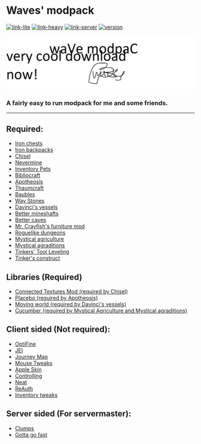 # Waves' modpack

[![link-lite](https://img.shields.io/badge/download-lite%20(does%20not%20include%20client%20sided)-brightgreen)](https://waves.codes/mp-lite.zip)
[![link-heavy](https://img.shields.io/badge/download-heavy%20(has%20client%20sided)-yellow)](https://waves.codes/mp-heavy.zip)
[![link-server](https://img.shields.io/badge/download-server-pink)](https://waves.codes/mp-server.zip)
[![version](https://img.shields.io/badge/version-1.12.2-purple)](https://minecraft.net/)
<!-- ![runability](https://img.shields.io/badge/runability-fairly%20easy-blueviolet) -->

![banner](now.png)
### A fairly easy to run modpack for me and some friends.
___
## Required:
* [Iron chests](https://www.curseforge.com/minecraft/mc-mods/iron-chests/download/2747935)
* [Iron backpacks](https://www.curseforge.com/minecraft/mc-mods/iron-backpacks/download/2564573)
* [Chisel](https://www.curseforge.com/minecraft/mc-mods/chisel/download/2915375)
* [Nevermine](https://www.curseforge.com/minecraft/mc-mods/advent-of-ascension-nevermine/download/3054253)
* [Inventory Pets](https://www.curseforge.com/minecraft/mc-mods/inventory-pets/download/2966477)
* [Bibliocraft](https://www.curseforge.com/minecraft/mc-mods/bibliocraft/download/2574880)
* [Apotheosis](https://www.curseforge.com/minecraft/mc-mods/apotheosis/download/2835527)
* [Thaumcraft](https://www.curseforge.com/minecraft/mc-mods/waystones/download/2859589)
* [Baubles](https://www.curseforge.com/minecraft/mc-mods/baubles/download/2518667)
* [Way Stones](https://www.curseforge.com/minecraft/mc-mods/waystones/download/2859589)
* [Davinci's vessels](https://www.curseforge.com/minecraft/mc-mods/davincis-vessels/download/2499846)
* [Better mineshafts](https://www.curseforge.com/minecraft/mc-mods/yungs-better-mineshafts-forge/download/3067998)
* [Better caves](https://www.curseforge.com/minecraft/mc-mods/yungs-better-caves/download/2957970)
* [Mr. Crayfish's furniture mod](https://www.curseforge.com/minecraft/mc-mods/mrcrayfish-furniture-mod/download/2749993)
* [Roguelike dungeons](https://www.curseforge.com/minecraft/mc-mods/roguelike-dungeons/download/2492586)
* [Mystical agriculture]()
* [Mystical agraditions](https://www.curseforge.com/minecraft/mc-mods/mystical-agradditions/download/2704832)
* [Tinkers' Tool Leveling](https://www.curseforge.com/minecraft/mc-mods/tinkers-tool-leveling/download/2630860)
* [Tinker's construct](https://www.curseforge.com/minecraft/mc-mods/tinkers-construct/download/2902483)

## Libraries (Required)
* [Connected Textures Mod (required by Chisel)](https://www.curseforge.com/minecraft/mc-mods/ctm/download/2915363) 
* [Placebo (required by Apotheosis)](https://www.curseforge.com/minecraft/mc-mods/placebo/download/2694382)
* [Moving world (required by Davinci's vessels)](https://www.curseforge.com/minecraft/mc-mods/movingworld/download/2485041)
* [Cucumber (required by Mystical Agriculture and Mystical agraditions)](https://www.curseforge.com/minecraft/mc-mods/cucumber/download/2546515)

## Client sided (Not required):

* [OptiFine](http://optifine.net/adloadx?f=OptiFine_1.12.2_HD_U_F5.jar)
* [JEI](https://www.curseforge.com/minecraft/mc-mods/jei/download/3043174)
* [Journey Map](https://www.curseforge.com/minecraft/mc-mods/journeymap/download/2916002)
* [Mouse Tweaks](https://www.curseforge.com/minecraft/mc-mods/mouse-tweaks/download/2671937)
* [Apple Skin](https://www.curseforge.com/minecraft/mc-mods/appleskin/download/2987247)
* [Controlling](https://www.curseforge.com/minecraft/mc-mods/controlling/download/2926366)
* [Neat](https://www.curseforge.com/minecraft/mc-mods/neat/download/2595310)
* [ReAuth](https://www.curseforge.com/minecraft/mc-mods/reauth/download/2560638)
* [Inventory tweaks](https://www.curseforge.com/minecraft/mc-mods/inventory-tweaks/download/2482481)

## Server sided (For servermaster):
* [Clumps](https://www.curseforge.com/minecraft/mc-mods/clumps/download/2666198)
* [Gotta go fast](https://www.curseforge.com/minecraft/mc-mods/gotta-go-fast/download/2553444)
